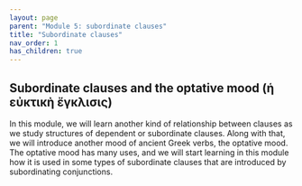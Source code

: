 ```yaml
---
layout: page
parent: "Module 5: subordinate clauses"
title: "Subordinate clauses"
nav_order: 1
has_children: true
---
```


## Subordinate clauses and the optative mood (ἡ εὐκτικὴ ἔγκλισις) 

In this module, we will learn another kind of relationship between clauses as we study structures of dependent or subordinate clauses. Along with that, we will introduce another mood of ancient Greek verbs, the optative mood. The optative mood has many uses, and we will start learning in this module how it is used in some types of subordinate clauses that are introduced by subordinating conjunctions. 

